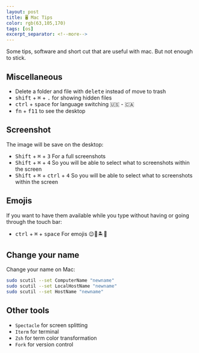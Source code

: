 ```yaml
---
layout: post
title: 🖥 Mac Tips
color: rgb(63,105,170)
tags: [os]
excerpt_separator: <!--more-->
---
```


Some tips, software and short cut that are useful with mac. But not enough to stick.
<!--more-->

## Miscellaneous

- Delete a folder and file with <kbd>delete</kbd> instead of move to trash
- <kbd>shift</kbd> + <kbd>⌘</kbd> + <kbd>.</kbd> for showing hidden files
- <kbd>ctrl</kbd> + <kbd>space</kbd> for language switching  🇺🇸 - 🇨🇦
- <kbd>fn</kbd> + <kbd>f11</kbd> to see the desktop

## Screenshot

The image will be save on the desktop:

- <kbd>Shift</kbd> + <kbd>⌘</kbd> + <kbd>3</kbd> For a full screenshots
- <kbd>Shift</kbd> + <kbd>⌘</kbd> + <kbd>4</kbd> So you will be able to select what to screenshots within the screen
- <kbd>Shift</kbd> + <kbd>⌘</kbd> + <kbd>ctrl</kbd> + <kbd>4</kbd> So you will be able to select what to screenshots within the screen
 
## Emojis

If you want to have them available while you type without having or going through the touch bar:

- <kbd>ctrl</kbd> + <kbd>⌘</kbd> + <kbd>space</kbd> For emojis 😉💪🏝🙆‍️

## Change your name

Change your name on Mac:

```bash
sudo scutil --set ComputerName "newname"
sudo scutil --set LocalHostName "newname"
sudo scutil --set HostName "newname"
```

## Other tools

- `Spectacle` for screen splitting
- `Iterm` for terminal
- `Zsh` for term color transformation
- `Fork` for version control
